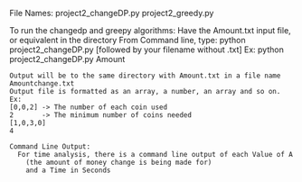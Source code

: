 

File Names:
  project2_changeDP.py
  project2_greedy.py

To run the changedp and greepy algorithms:
  Have the Amount.txt input file, or equivalent in the directory
  From Command line, type:
    python project2_changeDP.py [followed by your filename without .txt]
      Ex:
        python project2_changeDP.py Amount

    Output will be to the same directory with Amount.txt in a file name Amountchange.txt
    Output file is formatted as an array, a number, an array and so on.
    Ex:
    [0,0,2] -> The number of each coin used
    2       -> The minimum number of coins needed
    [1,0,3,0]
    4

    Command Line Output:
      For time analysis, there is a command line output of each Value of A
        (the amount of money change is being made for)
        and a Time in Seconds
